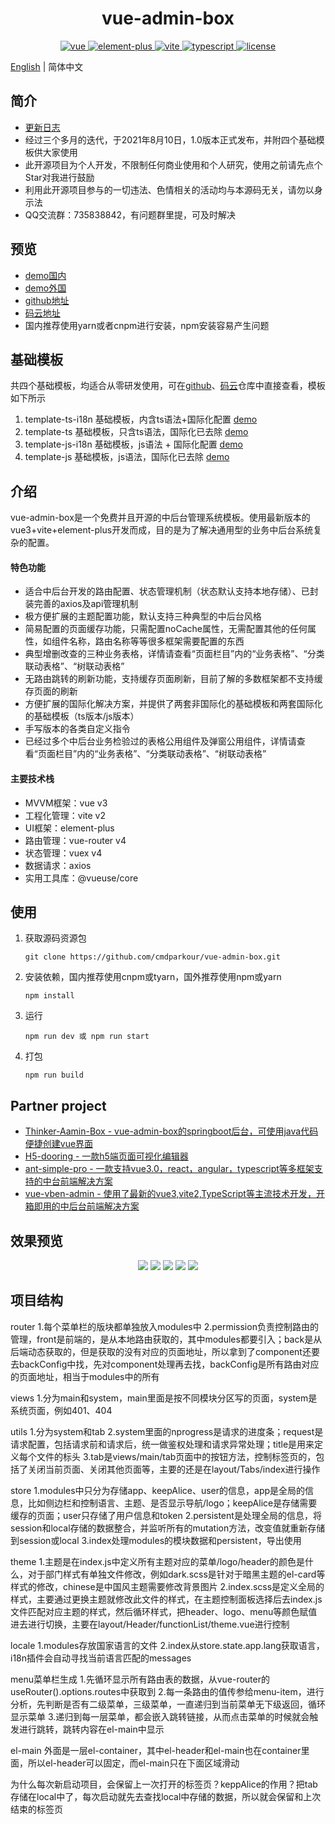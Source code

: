<h1 align="center">vue-admin-box</h1>
<p align="center">
    <a href="https://github.com/vuejs/vue-next">
        <img src="https://img.shields.io/badge/vue3-3.0.5-brightgreen.svg" alt="vue">
    </a>
    <a href="https://github.com/element-plus/element-plus">
        <img src="https://img.shields.io/badge/elementPlus-1.0.2beta.42-brightgreen.svg" alt="element-plus">
    </a>
    <a href="https://github.com/vitejs/vite">
        <img src="https://img.shields.io/badge/vite-2.2.3-brightgreen.svg" alt="vite">
    </a>
    <a href="https://github.com/microsoft/TypeScript">
        <img src="https://img.shields.io/badge/typescript-4.1.3-brightgreen.svg" alt="typescript">
    </a>
    <a href="https://github.com/hsiangleev/element-plus-admin/blob/master/LICENSE">
        <img src="https://img.shields.io/github/license/mashape/apistatus.svg" alt="license">
    </a>
</p>

[English](./README.md) | 简体中文

## 简介

- [更新日志](./VERSION.md)
- 经过三个多月的迭代，于2021年8月10日，1.0版本正式发布，并附四个基础模板供大家使用
- 此开源项目为个人开发，不限制任何商业使用和个人研究，使用之前请先点个Star对我进行鼓励
- 利用此开源项目参与的一切违法、色情相关的活动均与本源码无关，请勿以身示法
- QQ交流群：735838842，有问题群里提，可及时解决

## 预览

- [demo国内](https://cmdparkour.gitee.io/vue-admin-box/)
- [demo外国](https://cmdparkour.github.io/vue-admin-box/dist/)
- [github地址](https://github.com/cmdparkour/vue-admin-box)
- [码云地址](https://gitee.com/cmdparkour/vue-admin-box)
- 国内推荐使用yarn或者cnpm进行安装，npm安装容易产生问题

## 基础模板
共四个基础模板，均适合从零研发使用，可在[github](https://github.com/cmdparkour/vue-admin-box-template)、[码云](https://gitee.com/cmdparkour/vue-admin-box-template)仓库中直接查看，模板如下所示
1. template-ts-i18n 基础模板，内含ts语法+国际化配置 [demo](http://vue-admin-box-template.51weblove.com/ts-i18n/)
2. template-ts 基础模板，只含ts语法，国际化已去除 [demo](http://vue-admin-box-template.51weblove.com/ts)
3. template-js-i18n 基础模板，js语法 + 国际化配置 [demo](http://vue-admin-box-template.51weblove.com/js-i18n)
4. template-js 基础模板，js语法，国际化已去除 [demo](http://vue-admin-box-template.51weblove.com/js)

## 介绍

vue-admin-box是一个免费并且开源的中后台管理系统模板。使用最新版本的vue3+vite+element-plus开发而成，目的是为了解决通用型的业务中后台系统复杂的配置。

#### 特色功能

- 适合中后台开发的路由配置、状态管理机制（状态默认支持本地存储）、已封装完善的axios及api管理机制
- 极方便扩展的主题配置功能，默认支持三种典型的中后台风格
- 简易配置的页面缓存功能，只需配置noCache属性，无需配置其他的任何属性，如组件名称，路由名称等等很多框架需要配置的东西
- 典型增删改查的三种业务表格，详情请查看“页面栏目”内的“业务表格”、“分类联动表格”、“树联动表格”
- 无路由跳转的刷新功能，支持缓存页面刷新，目前了解的多数框架都不支持缓存页面的刷新
- 方便扩展的国际化解决方案，并提供了两套非国际化的基础模板和两套国际化的基础模板（ts版本/js版本）
- 手写版本的各类自定义指令
- 已经过多个中后台业务检验过的表格公用组件及弹窗公用组件，详情请查看“页面栏目”内的“业务表格”、“分类联动表格”、“树联动表格”

#### 主要技术栈

- MVVM框架：vue v3
- 工程化管理：vite v2
- UI框架：element-plus
- 路由管理：vue-router v4
- 状态管理：vuex v4
- 数据请求：axios
- 实用工具库：@vueuse/core

## 使用

1. 获取源码资源包

   ```
   git clone https://github.com/cmdparkour/vue-admin-box.git
   ```

   

2. 安装依赖，国内推荐使用cnpm或tyarn，国外推荐使用npm或yarn

   ```
   npm install
   ```

   

3. 运行

   ```
   npm run dev 或 npm run start
   ```

   

4. 打包

   ```
   npm run build
   ```
   
## Partner project
* [Thinker-Aamin-Box - vue-admin-box的springboot后台，可使用java代码便捷创建vue界面](https://github.com/yirius/thinker-admin-box)
* [H5-dooring - 一款h5端页面可视化编辑器](http://h5.dooring.cn)
* [ant-simple-pro - 一款支持vue3.0，react，angular，typescript等多框架支持的中台前端解决方案](https://github.com/lgf196/ant-simple-pro)
* [vue-vben-admin - 使用了最新的vue3,vite2,TypeScript等主流技术开发，开箱即用的中后台前端解决方案](https://github.com/vbenjs/vue-vben-admin)


## 效果预览

<p align="center">
    <img src="http://blog.51weblove.com/wp-content/uploads/2021/08/QQ截图20210810174824.png">
    <img src="http://blog.51weblove.com/wp-content/uploads/2021/08/QQ截图20210810174848.png">
    <img src="http://blog.51weblove.com/wp-content/uploads/2021/08/QQ截图20210810174923.png">
    <img src="http://blog.51weblove.com/wp-content/uploads/2021/08/QQ截图20210810174940.png">
    <img src="http://blog.51weblove.com/wp-content/uploads/2021/08/QQ截图20210810175009.png">
</p>


## 项目结构
router
1.每个菜单栏的版块都单独放入modules中
2.permission负责控制路由的管理，front是前端的，是从本地路由获取的，其中modules都要引入；back是从后端动态获取的，但是获取的没有对应的页面地址，所以拿到了component还要去backConfig中找，先对component处理再去找，backConfig是所有路由对应的页面地址，相当于modules中的所有

views
1.分为main和system，main里面是按不同模块分区写的页面，system是系统页面，例如401、404

utils
1.分为system和tab
2.system里面的nprogress是请求的进度条；request是请求配置，包括请求前和请求后，统一做鉴权处理和请求异常处理；title是用来定义每个文件的标头
3.tab是views/main/tab页面中的按钮方法，控制标签页的，包括了关闭当前页面、关闭其他页面等，主要的还是在layout/Tabs/index进行操作

store
1.modules中只分为存储app、keepAlice、user的信息，app是全局的信息，比如侧边栏和控制语言、主题、是否显示导航/logo；keepAlice是存储需要缓存的页面；user只存储了用户信息和token
2.persistent是处理全局的信息，将session和local存储的数据整合，并监听所有的mutation方法，改变值就重新存储到session或local
3.index处理modules的模块数据和persistent，导出使用

theme
1.主题是在index.js中定义所有主题对应的菜单/logo/header的颜色是什么，对于部门样式有单独文件修改，例如dark.scss是针对于暗黑主题的el-card等样式的修改，chinese是中国风主题需要修改背景图片
2.index.scss是定义全局的样式，主要通过更换主题就修改此文件的样式，在主题控制面板选择后去index.js文件匹配对应主题的样式，然后循环样式，把header、logo、menu等颜色赋值进去进行切换，主要在layout/Header/functionList/theme.vue进行控制

locale
1.modules存放国家语言的文件
2.index从store.state.app.lang获取语言，i18n插件会自动寻找当前语言匹配的messages

menu菜单栏生成
1.先循环显示所有路由表的数据，从vue-router的useRouter().options.routes中获取到
2.每一条路由的值传参给menu-item，进行分析，先判断是否有二级菜单，三级菜单，一直递归到当前菜单无下级返回，循环显示菜单
3.递归到每一层菜单，都会嵌入跳转链接，从而点击菜单的时候就会触发进行跳转，跳转内容在el-main中显示

el-main
外面是一层el-container，其中el-header和el-main也在container里面，所以el-header可以固定，而el-main只在下面区域滑动

为什么每次新启动项目，会保留上一次打开的标签页？keppAlice的作用？把tab存储在local中了，每次启动就先去查找local中存储的数据，所以就会保留和上次结束的标签页